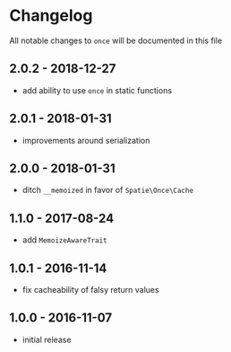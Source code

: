 # Changelog

All notable changes to `once` will be documented in this file

## 2.0.2 - 2018-12-27

- add ability to use `once` in static functions

## 2.0.1 - 2018-01-31

- improvements around serialization

## 2.0.0 - 2018-01-31

- ditch `__memoized` in favor of `Spatie\Once\Cache`

## 1.1.0 - 2017-08-24

- add `MemoizeAwareTrait`

## 1.0.1 - 2016-11-14

- fix cacheability of falsy return values

## 1.0.0 - 2016-11-07

- initial release
